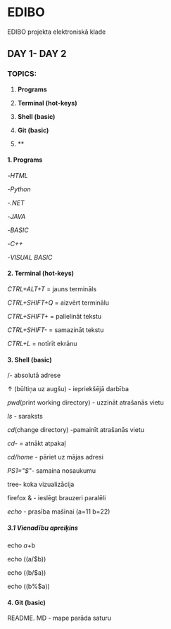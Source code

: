 # EDIBO
EDIBO projekta elektroniskā klade


## DAY 1- DAY 2


### TOPICS:
1. **Programs**


2. **Terminal (hot-keys)**


3. **Shell (basic)**


4. **Git (basic)**


5. **




#### 1. Programs
-*HTML*


-*Python*


-*.NET*


-*JAVA*


-*BASIC*


-*C++*


-*VISUAL BASIC*



#### 2. Terminal (hot-keys)


*CTRL+ALT+T* = jauns termināls


*CTRL+SHIFT+Q* = aizvērt terminālu


*CTRL+SHIFT+* = palielināt tekstu


*CTRL+SHIFT-* = samazināt tekstu


*CTRL+L* = notīrīt ekrānu



####  3. Shell (basic)


 /- absolutā adrese



 ↑ (būltiņa uz augšu) - iepriekšējā darbība
 
 
 *pwd*(print working directory) - uzzināt atrašanās vietu
 
 
 *ls* - saraksts 
 
 
 
 
 *cd*(change directory) -pamainīt atrašanās vietu
 
 
 
 
 *cd-* = atnākt atpakaļ
 
 
 *cd/home* - pāriet uz mājas adresi 
 


 *PS1="$"*- samaina nosaukumu 
 
 
 tree- koka vizualizācija
 
 
 firefox & - ieslēgt brauzeri paralēli



 *echo* - prasība mašīnai 
(a=11
b=22)


 ##### 3.1 Vienadību apreiķins


echo $a+$b

 
echo $(($a/$b)) 

 
echo $(($b/$a)) 

 
echo $(($b%$a))  




####  4. Git (basic)


README. MD  - mape parāda saturu








